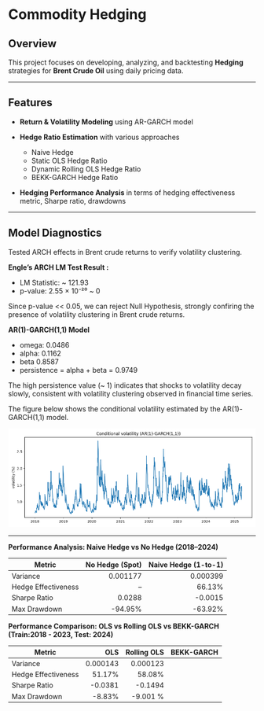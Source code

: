 # Commodity Hedging

## Overview

This project focuses on developing, analyzing, and backtesting **Hedging** strategies for **Brent Crude Oil** using daily pricing data.

---

## Features
  
- **Return & Volatility Modeling** using AR-GARCH model
    
- **Hedge Ratio Estimation** with various approaches 
  - Naive Hedge 
  - Static OLS Hedge Ratio
  - Dynamic Rolling OLS Hedge Ratio
  - BEKK-GARCH Hedge Ratio

- **Hedging Performance Analysis** in terms of hedging effectiveness metric, Sharpe ratio, drawdowns

---

## Model Diagnostics

Tested ARCH effects in Brent crude returns to verify volatility clustering.

**Engle’s ARCH LM Test Result :**
  - LM Statistic: ~ 121.93 
  - p-value: 2.55 × 10⁻²⁰ ~ 0 

Since p-value << 0.05, we can reject Null Hypothesis, strongly confiring the presence of volatility clustering in Brent crude returns.

**AR(1)-GARCH(1,1) Model**
  - omega: 0.0486  
  - alpha: 0.1162  
  - beta 0.8587  
  - persistence = alpha + beta = 0.9749  

The high persistence value (~ 1) indicates that shocks to volatility decay slowly, consistent with volatility clustering observed in financial time series.

The figure below shows the conditional volatility estimated by the AR(1)-GARCH(1,1) model.

![Conditional Volatility](plots/conditional_volatility.png)

---

**Performance Analysis: Naive Hedge vs No Hedge (2018–2024)**

| Metric                        | No Hedge (Spot)   | Naive Hedge (1-to-1) |
|-------------------------------|------------------:|---------------------:|
| Variance                      | 0.001177          | 0.000399             |
| Hedge Effectiveness           | –                 | 66.13%               |
| Sharpe Ratio                  | 0.0288            | -0.0015              |
| Max Drawdown                  | -94.95%           | -63.92%              |


**Performance Comparison: OLS vs Rolling OLS vs BEKK-GARCH (Train:2018 - 2023, Test: 2024)**

| Metric              | OLS        | Rolling OLS   | BEKK-GARCH   |
|---------------------|-----------:|--------------:|-------------:|
| Variance            | 0.000143   |  0.000123 |  |
| Hedge Effectiveness | 51.17%     |  58.08%   |  |
| Sharpe Ratio        | -0.0381    |  -0.1494  |  |
| Max Drawdown        | -8.83%     |  -9.001 % |  |






